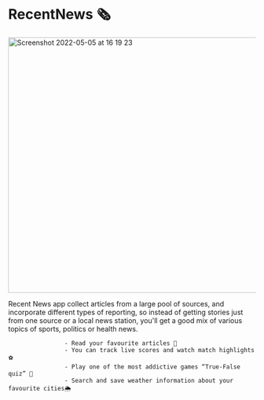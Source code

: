 # RecentNews 🗞
<img width="520" alt="Screenshot 2022-05-05 at 16 19 23" src="https://user-images.githubusercontent.com/110664188/183120738-f1817d48-666f-414d-a576-eb2dd19cae95.png">

Recent News app collect articles from a large pool of sources, and incorporate different types of reporting, so instead of getting stories just from one source or a local news station, you'll get a good mix of various topics of sports, politics or health news.

                    - Read your favourite articles 📰
                    - You can track live scores and watch match highlights ⚽️
                    - Play one of the most addictive games “True-False quiz” 🎲
                    - Search and save weather information about your favourite cities🌦
